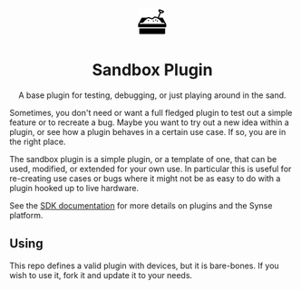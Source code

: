 <p align="center"><img src="assets/sandbox.png"></p>
<p align="center">
        
<h1 align="center">Sandbox Plugin</h1>
</p>

<p align="center">A base plugin for testing, debugging, or just playing around in the sand.</p>

Sometimes, you don't need or want a full fledged plugin to test out a simple feature
or to recreate a bug. Maybe you want to try out a new idea within a plugin, or see
how a plugin behaves in a certain use case. If so, you are in the right place.

The sandbox plugin is a simple plugin, or a template of one, that can be used, modified,
or extended for your own use. In particular this is useful for re-creating use cases or
bugs where it might not be as easy to do with a plugin hooked up to live hardware.

See the [SDK documentation](https://synse.readthedocs.io/en/latest/sdk/intro/) for more details
on plugins and the Synse platform.

## Using
This repo defines a valid plugin with devices, but it is bare-bones. If you wish to use it,
fork it and update it to your needs.